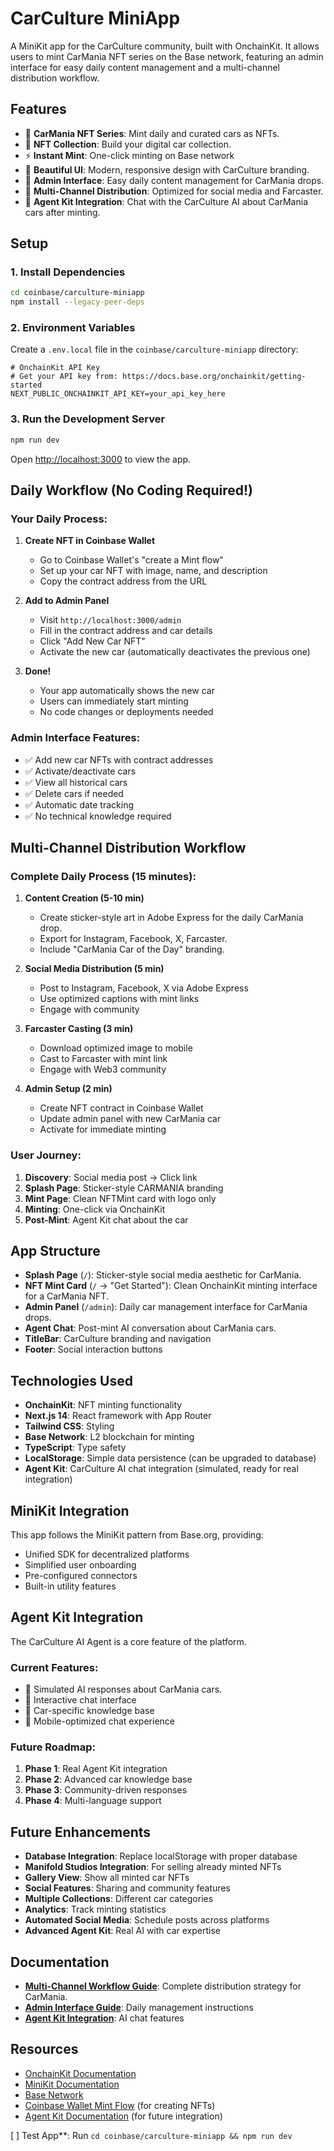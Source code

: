 # CarCulture MiniApp

A MiniKit app for the CarCulture community, built with OnchainKit. It allows users to mint CarMania NFT series on the Base network, featuring an admin interface for easy daily content management and a multi-channel distribution workflow.

## Features

- 🚗 **CarMania NFT Series**: Mint daily and curated cars as NFTs.
- 💎 **NFT Collection**: Build your digital car collection.
- ⚡ **Instant Mint**: One-click minting on Base network
- 🎨 **Beautiful UI**: Modern, responsive design with CarCulture branding.
- 🔧 **Admin Interface**: Easy daily content management for CarMania drops.
- 📱 **Multi-Channel Distribution**: Optimized for social media and Farcaster.
- 🤖 **Agent Kit Integration**: Chat with the CarCulture AI about CarMania cars after minting.

## Setup

### 1. Install Dependencies

```bash
cd coinbase/carculture-miniapp
npm install --legacy-peer-deps
```

### 2. Environment Variables

Create a `.env.local` file in the `coinbase/carculture-miniapp` directory:

```env
# OnchainKit API Key
# Get your API key from: https://docs.base.org/onchainkit/getting-started
NEXT_PUBLIC_ONCHAINKIT_API_KEY=your_api_key_here
```

### 3. Run the Development Server

```bash
npm run dev
```

Open [http://localhost:3000](http://localhost:3000) to view the app.

## Daily Workflow (No Coding Required!)

### **Your Daily Process:**

1. **Create NFT in Coinbase Wallet**
   - Go to Coinbase Wallet's "create a Mint flow"
   - Set up your car NFT with image, name, and description
   - Copy the contract address from the URL

2. **Add to Admin Panel**
   - Visit `http://localhost:3000/admin`
   - Fill in the contract address and car details
   - Click "Add New Car NFT"
   - Activate the new car (automatically deactivates the previous one)

3. **Done!** 
   - Your app automatically shows the new car
   - Users can immediately start minting
   - No code changes or deployments needed

### **Admin Interface Features:**
- ✅ Add new car NFTs with contract addresses
- ✅ Activate/deactivate cars
- ✅ View all historical cars
- ✅ Delete cars if needed
- ✅ Automatic date tracking
- ✅ No technical knowledge required

## Multi-Channel Distribution Workflow

### **Complete Daily Process (15 minutes):**

1. **Content Creation (5-10 min)**
   - Create sticker-style art in Adobe Express for the daily CarMania drop.
   - Export for Instagram, Facebook, X, Farcaster.
   - Include "CarMania Car of the Day" branding.

2. **Social Media Distribution (5 min)**
   - Post to Instagram, Facebook, X via Adobe Express
   - Use optimized captions with mint links
   - Engage with community

3. **Farcaster Casting (3 min)**
   - Download optimized image to mobile
   - Cast to Farcaster with mint link
   - Engage with Web3 community

4. **Admin Setup (2 min)**
   - Create NFT contract in Coinbase Wallet
   - Update admin panel with new CarMania car
   - Activate for immediate minting

### **User Journey:**
1. **Discovery**: Social media post → Click link
2. **Splash Page**: Sticker-style CARMANIA branding
3. **Mint Page**: Clean NFTMint card with logo only
4. **Minting**: One-click via OnchainKit
5. **Post-Mint**: Agent Kit chat about the car

## App Structure

- **Splash Page** (`/`): Sticker-style social media aesthetic for CarMania.
- **NFT Mint Card** (`/` → "Get Started"): Clean OnchainKit minting interface for a CarMania NFT.
- **Admin Panel** (`/admin`): Daily car management interface for CarMania drops.
- **Agent Chat**: Post-mint AI conversation about CarMania cars.
- **TitleBar**: CarCulture branding and navigation
- **Footer**: Social interaction buttons

## Technologies Used

- **OnchainKit**: NFT minting functionality
- **Next.js 14**: React framework with App Router
- **Tailwind CSS**: Styling
- **Base Network**: L2 blockchain for minting
- **TypeScript**: Type safety
- **LocalStorage**: Simple data persistence (can be upgraded to database)
- **Agent Kit**: CarCulture AI chat integration (simulated, ready for real integration)

## MiniKit Integration

This app follows the MiniKit pattern from Base.org, providing:
- Unified SDK for decentralized platforms
- Simplified user onboarding
- Pre-configured connectors
- Built-in utility features

## Agent Kit Integration

The CarCulture AI Agent is a core feature of the platform.

### Current Features:
- 🤖 Simulated AI responses about CarMania cars.
- 💬 Interactive chat interface
- 🚗 Car-specific knowledge base
- 📱 Mobile-optimized chat experience

### Future Roadmap:
1. **Phase 1**: Real Agent Kit integration
2. **Phase 2**: Advanced car knowledge base
3. **Phase 3**: Community-driven responses
4. **Phase 4**: Multi-language support

## Future Enhancements

- **Database Integration**: Replace localStorage with proper database
- **Manifold Studios Integration**: For selling already minted NFTs
- **Gallery View**: Show all minted car NFTs
- **Social Features**: Sharing and community features
- **Multiple Collections**: Different car categories
- **Analytics**: Track minting statistics
- **Automated Social Media**: Schedule posts across platforms
- **Advanced Agent Kit**: Real AI with car expertise

## Documentation

- **[Multi-Channel Workflow Guide](MULTI-CHANNEL-WORKFLOW.md)**: Complete distribution strategy for CarMania.
- **[Admin Interface Guide](README.md#admin-interface)**: Daily management instructions
- **[Agent Kit Integration](README.md#agent-kit-integration)**: AI chat features

## Resources

- [OnchainKit Documentation](https://docs.base.org/onchainkit/mint/nft-mint-card)
- [MiniKit Documentation](https://www.base.org/builders/minikit)
- [Base Network](https://base.org)
- [Coinbase Wallet Mint Flow](https://wallet.coinbase.com/) (for creating NFTs)
- [Agent Kit Documentation](https://docs.base.org/agentkit) (for future integration)

[ ] Test App**: Run `cd coinbase/carculture-miniapp && npm run dev` 